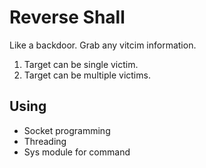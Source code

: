# Reverse Shall 

Like a backdoor. Grab any vitcim information.

1. Target can be single victim.
2. Target can be multiple victims.

## Using
- Socket programming
- Threading
- Sys module for command
